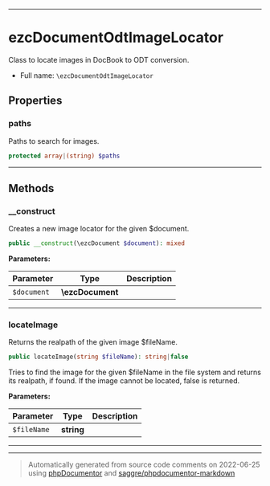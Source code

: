 ***

# ezcDocumentOdtImageLocator

Class to locate images in DocBook to ODT conversion.



* Full name: `\ezcDocumentOdtImageLocator`



## Properties


### paths

Paths to search for images.

```php
protected array|(string) $paths
```






***

## Methods


### __construct

Creates a new image locator for the given $document.

```php
public __construct(\ezcDocument $document): mixed
```








**Parameters:**

| Parameter | Type | Description |
|-----------|------|-------------|
| `$document` | **\ezcDocument** |  |




***

### locateImage

Returns the realpath of the given image $fileName.

```php
public locateImage(string $fileName): string|false
```

Tries to find the image for the given $fileName in the file system and
returns its realpath, if found. If the image cannot be located, false is
returned.






**Parameters:**

| Parameter | Type | Description |
|-----------|------|-------------|
| `$fileName` | **string** |  |




***


***
> Automatically generated from source code comments on 2022-06-25 using [phpDocumentor](http://www.phpdoc.org/) and [saggre/phpdocumentor-markdown](https://github.com/Saggre/phpDocumentor-markdown)

